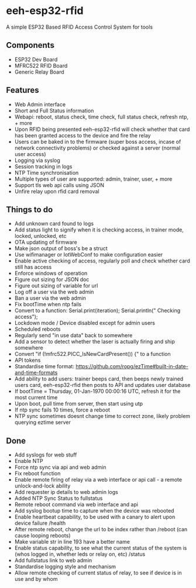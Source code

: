 # eeh-esp32-rfid

A simple ESP32 Based RFID Access Control System for tools

## Components
- ESP32 Dev Board
- MFRC522 RFID Board
- Generic Relay Board

## Features
- Web Admin interface
- Short and Full Status information
- Webapi: reboot, status check, time check, full status check, refresh ntp, + more
- Upon RFID being presented eeh-esp32-rfid will check whether that card has been granted access to the device and fire the relay
- Users can be baked in to the firmware (super boss access, incase of network connectivity problems) or checked against a server (normal user access)
- Logging via syslog
- Session tracking in logs
- NTP Time synchronisation
- Multiple types of user are supported: admin, trainer, user, + more
- Support tls web api calls using JSON
- Unfire relay upon rfid card removal


## Things to do
- Add unknown card found to logs
- Add status light to signify when it is checking access, in trainer mode, locked, unlocked, etc
- OTA updating of firmware
- Make json output of boss's be a struct
- Use wifimanager or IotWebConf to make configuration easier
- Enable active checking of access, regularly poll and check whether card still has access
- Enforce windows of operation
- Figure out sizing for JSON doc
- Figure out sizing of variable for url
- Log off a user via the web admin
- Ban a user via the web admin
- Fix bootTime when ntp fails
- Convert to a function: Serial.print(iteration); Serial.println(" Checking access");
- Lockdown mode / Device disabled except for admin users
- Scheduled reboots
- Regularly send "in use data" back to somewhere
- Add a sensor to detect whether the laser is actually firing and ship somewhere
- Convert "if (!mfrc522.PICC_IsNewCardPresent()) {" to a function
- API tokens
- Standardise time format: https://github.com/ropg/ezTime#built-in-date-and-time-formats
- Add ability to add users: trainer beeps card, then beeps newly trained users card, eeh-esp32-rfid then posts to API and updates user database
- If bootTime = Thursday, 01-Jan-1970 00:00:16 UTC, refresh it for the most current time
- Upon boot, pull time from server, then start using utp
- If ntp sync fails 10 times, force a reboot
- NTP sync sometimes doesnt change time to correct zone, likely problem querying eztime server

## Done
- Add syslogs for web stuff
- Enable NTP
- Force ntp sync via api and web admin
- Fix reboot function
- Enable remote firing of relay via a web interface or api call - a remote unlock-and-lock ability
- Add requester ip details to web admin logs
- Added NTP Sync Status to fullstatus
- Remote reboot command via web interface and api
- Add syslog bootup time to capture when the device was rebooted
- Enable heartbeat capability, to be used with a canary to alert upon device failure /health
- After remote reboot, change the url to be index rather than /reboot (can cause looping reboots)
- Make variable str in line 193 have a better name
- Enable status capability, to see what the current status of the system is (whos logged in, whether leds or relay on, etc) /status
- Add fullstatus link to web admin
- Standardise logging style and mechanism
- Allow remote checking of current status of relay, to see if device is in use and by whom
